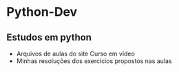# Python-Dev
## Estudos em python

- Arquivos de aulas do site Curso em vídeo
- Minhas resoluções dos exercícios propostos nas aulas
